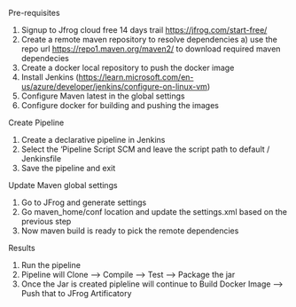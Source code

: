 Pre-requisites

1. Signup to Jfrog cloud free 14 days trail https://jfrog.com/start-free/
2. Create a remote maven repository to resolve dependencies
   a) use the repo url https://repo1.maven.org/maven2/ to download required maven dependecies
3. Create a docker local repository to push the docker image
4. Install Jenkins (https://learn.microsoft.com/en-us/azure/developer/jenkins/configure-on-linux-vm)
5. Configure Maven latest in the global settings
6. Configure docker for building and pushing the images

Create Pipeline

1. Create a declarative pipeline in Jenkins 
2. Select the ‘Pipeline Script SCM and leave the script path to default / Jenkinsfile
3. Save the pipeline and exit

Update Maven global settings 

1. Go to JFrog and generate settings 
2. Go maven_home/conf location and update the settings.xml based on the previous step
3. Now maven build is ready to pick the remote dependencies

Results

1. Run the pipeline
2. Pipeline will Clone —> Compile —> Test —> Package the jar
3. Once the Jar is created pipleline will continue to Build Docker Image —> Push that to JFrog Artificatory
